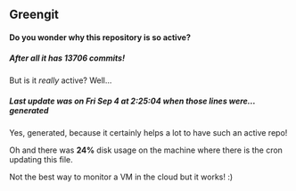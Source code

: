 ## Greengit

#### Do you wonder why this repository is so active?

##### After all it has 13706 commits!

But is it *really* active? Well...

##### Last update was on Fri Sep 4 at 2:25:04 when those lines were... generated

Yes, generated, because it certainly helps a lot to have such an active repo!

Oh and there was **24%** disk usage on the machine
where there is the cron updating this file.

Not the best way to monitor a VM in the cloud but it works! :)
